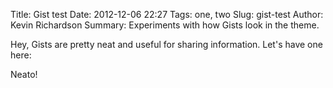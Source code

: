 Title: Gist test
Date: 2012-12-06 22:27
Tags: one, two
Slug: gist-test
Author: Kevin Richardson
Summary: Experiments with how Gists look in the theme.

Hey, Gists are pretty neat and useful for sharing information.  Let's have one here:

<script src="https://gist.github.com/4287546.js"></script>

Neato!
